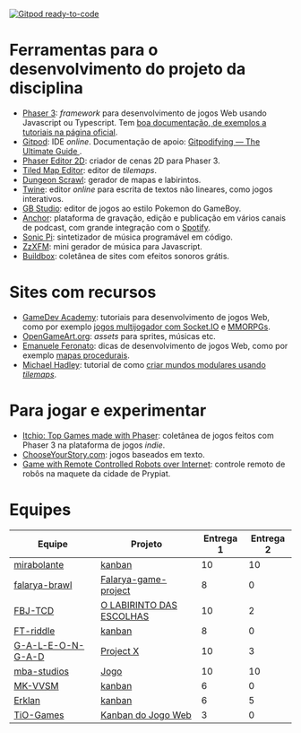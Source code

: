 [![Gitpod ready-to-code](https://img.shields.io/badge/Gitpod-ready--to--code-blue?logo=gitpod)](https://gitpod.io/#https://github.com/boiada-da-cara-preta/jogo-web)

# Ferramentas para o desenvolvimento do projeto da disciplina

- [Phaser 3](https://phaser.io): _framework_ para desenvolvimento de jogos Web usando Javascript ou Typescript. Tem [boa documentação, de exemplos a tutoriais na página oficial](https://phaser.io/learn).
- [Gitpod](https://www.gitpod.io/): IDE _online_. Documentação de apoio: [Gitpodifying — The Ultimate Guide
  ](https://www.gitpod.io/blog/gitpodify/).
- [Phaser Editor 2D](https://github.com/PhaserEditor2D/PhaserEditor): criador de cenas 2D para Phaser 3.
- [Tiled Map Editor](https://www.mapeditor.org/): editor de _tilemaps_.
- [Dungeon Scrawl](https://dungeonscrawl.com/): gerador de mapas e labirintos.
- [Twine](https://twinery.org): editor _online_ para escrita de textos não lineares, como jogos interativos.
- [GB Studio](https://www.gbstudio.dev/): editor de jogos ao estilo Pokemon do GameBoy.
- [Anchor](https://anchor.fm): plataforma de gravação, edição e publicação em vários canais de podcast, com grande integração com o [Spotify](https://spotify.com).
- [Sonic Pi](https://sonic-pi.net/): sintetizador de música programável em código.
- [ZzXFM](https://keithclark.co.uk/articles/zzfxm/): mini gerador de música para Javascript.
- [Buildbox](https://www.buildbox.com/13-places-to-find-free-game-sound-effects/): coletânea de sites com efeitos sonoros grátis.

# Sites com recursos

- [GameDev Academy](https://gamedevacademy.org/): tutoriais para desenvolvimento de jogos Web, como por exemplo [jogos multijogador com Socket.IO](https://gamedevacademy.org/create-a-basic-multiplayer-game-in-phaser-3-with-socket-io-part-1/) e [MMORPGs](https://phasertutorials.com/how-to-create-a-phaser-3-mmorpg-part-1/).
- [OpenGameArt.org](https://opengameart.org/): _assets_ para sprites, músicas etc.
- [Emanuele Feronato](https://www.emanueleferonato.com/): dicas de desenvolvimento de jogos Web, como por exemplo [mapas procedurais](https://www.emanueleferonato.com/2019/01/29/javascript-procedural-dungeon-generator-found-on-github-fixed-a-bit-and-about-to-be-expanded/).
- [Michael Hadley](https://medium.com/@michaelwesthadley): tutorial de como [criar mundos modulares usando _tilemaps_](https://medium.com/@michaelwesthadley/modular-game-worlds-in-phaser-3-tilemaps-1-958fc7e6bbd6).

# Para jogar e experimentar

- [Itchio: Top Games made with Phaser](https://itch.io/games/made-with-phaser): coletânea de jogos feitos com Phaser 3 na plataforma de jogos _indie_.
- [ChooseYourStory.com](https://chooseyourstory.com/): jogos baseados em texto.
- [Game with Remote Controlled Robots over Internet](https://www.kickstarter.com/projects/remotegames/game-with-remote-controlled-robots-over-internet): controle remoto de robôs na maquete da cidade de Prypiat.

# Equipes

| Equipe                                                    | Projeto                                                                                    | Entrega 1 | Entrega 2 |
| --------------------------------------------------------- | ------------------------------------------------------------------------------------------ | --------- | --------- |
| [mirabolante](https://github.com/mirabolante)             | [kanban](https://github.com/mirabolante/jogo-web/projects/1)                               | 10        | 10        |
| [falarya-brawl](https://github.com/falarya-brawl)         | [Falarya-game-project](https://github.com/falarya-brawl/falarya-game/projects/1)           | 8         | 0         |
| [FBJ-TCD](https://github.com/FBJ-TCD)                     | [O LABIRINTO DAS ESCOLHAS](https://github.com/FBJ-TCD/O-LABIRINTO-DAS-ESCOLHAS/projects/1) | 10        | 2         |
| [FT-riddle](https://github.com/FT-riddle)                 | [kanban](https://github.com/FT-riddle/jogo-web/projects/1)                                 | 8         | 0         |
| [G-A-L-E-O-N-G-A-D](https://github.com/G-A-L-E-O-N-G-A-D) | [Project X](https://github.com/G-A-L-E-O-N-G-A-D/PROJECT-X/projects/1)                     | 10        | 3         |
| [mba-studios](https://github.com/mba-studios)             | [Jogo](https://github.com/mba-studios/mba-studios/projects/2)                              | 10        | 10        |
| [MK-VVSM](https://github.com/MK-VVSM)                     | [kanban](https://github.com/MK-VVSM/jogo/projects/1)                                       | 6         | 0         |
| [Erklan](https://github.com/Erklan)                       | [kanban](https://github.com/Erklan/jogo-web/projects/1)                                    | 6         | 5         |
| [TiO-Games](https://github.com/TiO-Games)                 | [Kanban do Jogo Web](https://github.com/TiO-Games/jogo_web/projects/1)                     | 3         | 0         |
